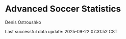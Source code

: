 # Advanced Soccer Statistics
Denis Ostroushko

<!-- gfm -->

Last successful data update: 2025-09-22 07:31:52 CST
